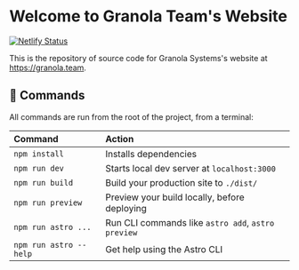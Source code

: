 # Welcome to Granola Team's Website

[![Netlify Status](https://api.netlify.com/api/v1/badges/f4cf0fdf-255b-4b70-8bb5-a29107ccb15c/deploy-status)](https://app.netlify.com/sites/granolateam/deploys)

This is the repository of source code for Granola Systems's website at https://granola.team.

## 🧞 Commands

All commands are run from the root of the project, from a terminal:

| Command                | Action                                             |
| :--------------------- | :------------------------------------------------- |
| `npm install`          | Installs dependencies                              |
| `npm run dev`          | Starts local dev server at `localhost:3000`        |
| `npm run build`        | Build your production site to `./dist/`            |
| `npm run preview`      | Preview your build locally, before deploying       |
| `npm run astro ...`    | Run CLI commands like `astro add`, `astro preview` |
| `npm run astro --help` | Get help using the Astro CLI                       |
